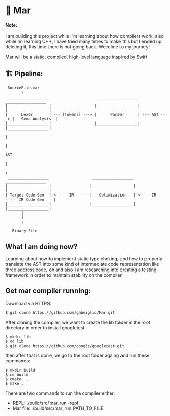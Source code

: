 # 🌊 Mar

#### Note:
I am building this project while I'm learning about how compilers work, also while Im learning C++, I have tried many times to make this but I ended up deleting it, this time there is not going back. Wecolme to my journey!

Mar will be a static, compiled, high-level language inspired by Swift

## 🏗 Pipeline:
```
 SourceFile.mar
       ↓
 __________________                     __________________                __________________
|                  |                   |                  |              |                  |
|      Lexer       | --- [Tokens] ---> |      Parser      | --- AST ---> |   Sema Analysis  | 
|__________________|                   |__________________|              |__________________|
                                                                                   |
                                                                                   |
                                                                                  AST
                                                                                   |
                                                                                   ↓
 __________________                   __________________                 __________________
|                  |                 |                  |               |                  |
| Target Code Gen  | <---   IR   --- |   Optimization   | <---  IR  --- |   IR Code Gen    | 
|__________________|                 |__________________|               |__________________|
       |
       |
       ↓
       
   Binary File

```

## What I am doing now?

Learning about how to implement static type cheking, and how to properly translate the AST into some kind of intermediate code representation like three address code, oh and also I am researching into creating a testing framework in order to maintain stability on the compiler

## Get mar compiler running:

Download via HTTPS:

```
$ git clone https://github.com/gabeiglio/Mar.git
```
After cloning the compiler, we want to create the lib folder in the root directory in order to install googletest

```
$ mkdir lib
$ cd lib
$ git clone https://github.com/google/googletest.git
```

then after that is done, we go to the root folder againg and run these commands:

```
$ mkdir build
$ cd build
$ cmake ..
$ make .
`````

There are two commands to run the compiler either:
* REPL: ./build/src/mar_run -repl
* Mar file: ./build/src/mar_run PATH_TO_FILE


